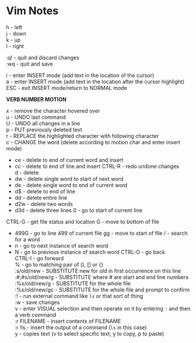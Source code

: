 # Vim Notes

h - left  
j - down  
k - up  
l - right

:q! - quit and discard changes  
:wq - quit and save

i - enter INSERT mode (add text in the location of the cursor)  
a - enter INSERT mode (add text in the location after the cursor highlight)  
ESC - exit INSERT mode/return to NORMAL mode

**VERB NUMBER MOTION**

x - remove the character hovered over  
u - UNDO last command  
U - UNDO all changes in a line  
p - PUT previously deleted text  
r - REPLACE the highlighted character with following character  
c - CHANGE the word (delete according to motion char and enter insert mode)  
- ce - delete to end of current word and insert  
- cc - delete to end of line and insert
CTRL-R - redo undone changes  
d - delete  
- dw - delete single word to start of next word  
- de - delete single word to end of current word  
- d$ - delete to end of line  
- dd - delete entire line  
- d2w - delete two words  
- d3d - delete three lines
0 - go to start of current line

CTRL-G - get file status and location
G - move to bottom of file
- 499G - go to line 499 of current file
gg - move to start of file
/ - search for a word
- n - go to next instance of search word
- N - go to previous instance of search word
CTRL-O - go back  
CTRL-I - go forward  
% - go to matching pair of (), [] or {}  
:s/old/new - SUBSTITUTE new for old in first occurrence on this line  
:#,#s/old/new/g - SUBSTITUTE where # are start and end line numbers  
:%s/old/new/g - SUBSTITUTE for the whole file  
:%s/old/new/gc - SUBSTITUTE for the whole file and prompt to confirm  
:! - run external command like `ls` or that sort of thing  
:w - save changes  
v - enter VISUAL selection and then operate on it by entering `:` and then a verb command  
:r FILENAME - insert contents of FILENAME  
:r !ls - insert the output of a command (`ls` in this case)  
y - copies text (v to select specific text, y to copy, p to paste)